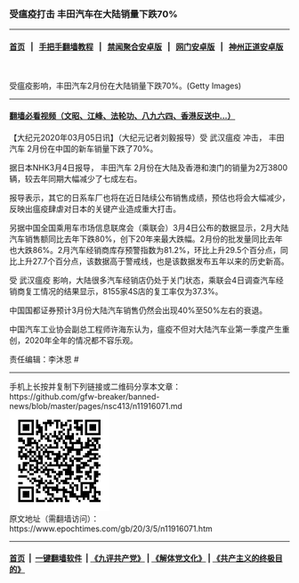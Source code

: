 ### 受瘟疫打击 丰田汽车在大陆销量下跌70%
------------------------

#### [首页](https://github.com/gfw-breaker/banned-news/blob/master/README.md) &nbsp;&nbsp;|&nbsp;&nbsp; [手把手翻墙教程](https://github.com/gfw-breaker/guides/wiki) &nbsp;&nbsp;|&nbsp;&nbsp; [禁闻聚合安卓版](https://github.com/gfw-breaker/bn-android) &nbsp;&nbsp;|&nbsp;&nbsp; [网门安卓版](https://github.com/oGate2/oGate) &nbsp;&nbsp;|&nbsp;&nbsp; [神州正道安卓版](https://github.com/SzzdOgate/update) 



<div><img alt="" class="aligncenter wp-post-image" src="https://i.epochtimes.com/assets/uploads/2006/04/604200757051767.jpg"/>
<div class="red16 caption">
 <p>
  受瘟疫影响，丰田汽车2月份在大陆销量下跌70%。(Getty Images)
 </p>
</div>
</div><hr/>

#### [翻墙必看视频（文昭、江峰、法轮功、八九六四、香港反送中...）](https://github.com/gfw-breaker/banned-news/blob/master/pages/link3.md)

<div><p>
 【大纪元2020年03月05日讯】（大纪元记者刘毅报导）受
 <ok href="https://www.epochtimes.com/gb/tag/%E6%AD%A6%E6%B1%89%E7%98%9F%E7%96%AB.html">
  武汉瘟疫
 </ok>
 冲击，
 <ok href="https://www.epochtimes.com/gb/tag/%E4%B8%B0%E7%94%B0%E6%B1%BD%E8%BD%A6.html">
  丰田汽车
 </ok>
 2月份在中国的新车销量下跌了70%。
</p>
<p>
 据日本NHK3月4日报导，
 <ok href="https://www.epochtimes.com/gb/tag/%E4%B8%B0%E7%94%B0%E6%B1%BD%E8%BD%A6.html">
  丰田汽车
 </ok>
 2月份在大陆及香港和澳门的销量为2万3800辆，较去年同期大幅减少了七成左右。
</p>
<p>
 报导表示，其它的日系车厂也将在近日陆续公布销售成绩，预估也将会大幅减少，反映出瘟疫肆虐对日本的关键产业造成重大打击。
</p>
<p>
 另据中国全国乘用车市场信息联席会（乘联会）3月4日公布的数据显示，2月大陆汽车销售额同比去年下跌80%，创下20年来最大跌幅。2月份的批发量同比去年也大跌86%。2月汽车经销商库存预警指数为81.2%，环比上升29.5个百分点，同比上升27.7个百分点，该数据高于警戒线，也是该数据发布五年以来的历史新高。
</p>
<p>
 受
 <ok href="https://www.epochtimes.com/gb/tag/%E6%AD%A6%E6%B1%89%E7%98%9F%E7%96%AB.html">
  武汉瘟疫
 </ok>
 影响，大陆很多汽车经销店仍处于关门状态，乘联会4日调查汽车经销商复工情况的结果显示，8155家4S店的复工率仅为37.3%。
</p>
<p>
 中国国都证券预计3月份大陆汽车销售仍然会出现40%至50%左右的衰退。
</p>
<p>
 中国汽车工业协会副总工程师许海东认为，瘟疫不但对大陆汽车业第一季度产生重创，2020年全年的情况都不容乐观。
</p>
<p>
 责任编辑：李沐恩 #
</p>
</div>
<hr/>
手机上长按并复制下列链接或二维码分享本文章：<br/>
https://github.com/gfw-breaker/banned-news/blob/master/pages/nsc413/n11916071.md <br/>
<a href='https://github.com/gfw-breaker/banned-news/blob/master/pages/nsc413/n11916071.md'><img src='https://github.com/gfw-breaker/banned-news/blob/master/pages/nsc413/n11916071.md.png'/></a> <br/>
原文地址（需翻墙访问）：https://www.epochtimes.com/gb/20/3/5/n11916071.htm


------------------------
#### [首页](https://github.com/gfw-breaker/banned-news/blob/master/README.md) &nbsp;|&nbsp; [一键翻墙软件](https://github.com/gfw-breaker/nogfw/blob/master/README.md) &nbsp;| [《九评共产党》](https://github.com/gfw-breaker/9ping.md/blob/master/README.md#九评之一评共产党是什么) | [《解体党文化》](https://github.com/gfw-breaker/jtdwh.md/blob/master/README.md) | [《共产主义的终极目的》](https://github.com/gfw-breaker/gczydzjmd.md/blob/master/README.md)


<img src='http://gfw-breaker.win/banned-news/pages/nsc413/n11916071.md' width='0px' height='0px'/>